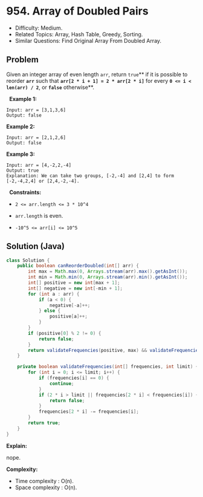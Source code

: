 # 954. Array of Doubled Pairs

- Difficulty: Medium.
- Related Topics: Array, Hash Table, Greedy, Sorting.
- Similar Questions: Find Original Array From Doubled Array.

## Problem

Given an integer array of even length ```arr```, return ```true```** if it is possible to reorder **```arr```** such that **```arr[2 * i + 1] = 2 * arr[2 * i]```** for every **```0 <= i < len(arr) / 2```**, or **```false```** otherwise**.

 
**Example 1:**

```
Input: arr = [3,1,3,6]
Output: false
```

**Example 2:**

```
Input: arr = [2,1,2,6]
Output: false
```

**Example 3:**

```
Input: arr = [4,-2,2,-4]
Output: true
Explanation: We can take two groups, [-2,-4] and [2,4] to form [-2,-4,2,4] or [2,4,-2,-4].
```

 
**Constraints:**


	
- ```2 <= arr.length <= 3 * 10^4```
	
- ```arr.length``` is even.
	
- ```-10^5 <= arr[i] <= 10^5```



## Solution (Java)

```java
class Solution {
    public boolean canReorderDoubled(int[] arr) {
        int max = Math.max(0, Arrays.stream(arr).max().getAsInt());
        int min = Math.min(0, Arrays.stream(arr).min().getAsInt());
        int[] positive = new int[max + 1];
        int[] negative = new int[-min + 1];
        for (int a : arr) {
            if (a < 0) {
                negative[-a]++;
            } else {
                positive[a]++;
            }
        }
        if (positive[0] % 2 != 0) {
            return false;
        }
        return validateFrequencies(positive, max) && validateFrequencies(negative, -min);
    }

    private boolean validateFrequencies(int[] frequencies, int limit) {
        for (int i = 0; i <= limit; i++) {
            if (frequencies[i] == 0) {
                continue;
            }
            if (2 * i > limit || frequencies[2 * i] < frequencies[i]) {
                return false;
            }
            frequencies[2 * i] -= frequencies[i];
        }
        return true;
    }
}
```

**Explain:**

nope.

**Complexity:**

* Time complexity : O(n).
* Space complexity : O(n).
